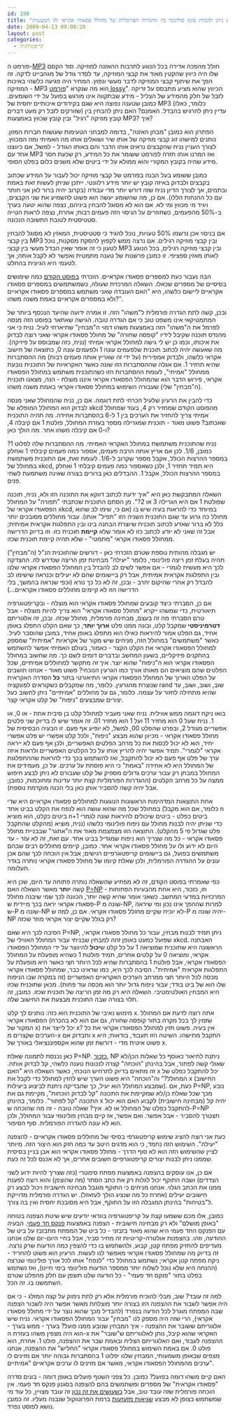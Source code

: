 ```yaml
---
id: 190
title: "האם ניתן להבחין בזמן פולינומי בין ההגדרה הפורמלית של מחולל פסאודו אקראי לזו המעשית?"
date: 2009-04-13 09:00:20
layout: post
categories: 
  - קריפטולוגיה
---
```

פורמט ה-<a href="http://he.wikipedia.org/wiki/MP3">MP3</a> חולל מהפכה אדירה בכל הנוגע לתרבות ההאזנה למוזיקה. סוד הקסם שלו היה כיווץ שהקטין מאוד את קבצי המוזיקה, עד לסדר גודל של מגהבייט לדקה. זה הפך את שיתוף קבצי המוזיקה לדבר מעשי ונפוץ. המחיר היה פגיעה כלשהי באיכות המוזיקה - MP3 הוא מה שנקרא "<a href="http://he.wikipedia.org/wiki/%D7%93%D7%97%D7%99%D7%A1%D7%94_%D7%9E%D7%90%D7%91%D7%93%D7%AA_%D7%A0%D7%AA%D7%95%D7%A0%D7%99%D7%9D">פורמט lossy</a>". הכיווץ שהוא מציע מתבסס על זריקה לזבל של חלק מהמידע של הצליל - מידע שבתקווה אינו מורגש בפועל על ידי השומעים. כמובן שטענה נפוצה היא שגם בקידודים איכותיים יחסית של MP3 (כלומר, כאלו שזורקים לזבל רק מעט דברים) עדיין ניתן להרגיש בהבדל. האמנם? האם ניתן להבחין בין קובץ מוזיקה "רגיל" ובין קובץ שכווץ באמצעות MP3? איך?

הפתרון הוא כמובן "מבחן האזנה", בדומה למבחני הטעימות שעושות חברות המזון. נותנים למישהו זוג קבצי מוזיקה של אותו שיר ושואלים אותו מה האמיתי ומה המכווץ. לצורך העניין נניח שהקבצים נראים אותו הדבר והם באותו הגודל - למשל, אם כיווצנו אחד עם MP3 ואז המרנו אותו חזרה לפורמט ששומר את כל המידע, רק שכעת חסר מידע שהיה בקובץ המקורי והוא ממולא על ידי ביטים שלא משנים כלום בפלט הסופי.

כמובן ששומע בעל הבנה בפורמט של קבצי מוזיקה יכול לעבור על המידע שכתוב בקבצים ולבדוק באיזה קובץ יש יותר מידע רלוונטי. ייתכן שניתן לעשות זאת באמת ובתמים, אך לצורך הדיון נניח שזה דורש יותר מדי עבודה (בקרוב יהיה ברור לאן אני חותר עם כל ההנחות הללו). אם כן, מה שהשומע יעשה הוא פשוט להשמיע את שני הקבצים, ויגיד מי מכווץ ומי לא. אם הוא לא מסוגל להבחין ביניהם, נצפה שהוא יטעה בערך ב-50% מהפעמים, כשחוזרים על הניסוי הזה פעמים רבות; אחרת, נצפה לראות הטייה סטטיסטית לטובת התשובה הנכונה.

אם בניסוי אכן נרשמו 50% טעויות, נוכל להגיד כי סטטיסטית, המאזין לא מסוגל להבחין בין קבצי MP3 ובין קבצי מוזיקה רגילים. אם נרצה ממש לקפוץ להסקת מסקנות, נוכל לטעון כי זה אומר שאין הבדל מעשי בין קבצי MP3 ובין קבצי מוזיקה רגילים, בכל הנוגע לאותו מאזין ספציפי. זו כמובן פרשנות של טענה מתמטית ואפשר לא לקבל אותה; אך לטעמי היא הגיונית בהחלט.

הבה נעבור כעת למספרים פסאודו אקראיים. הזכרתי <a href="http://www.gadial.net/2009/04/08/random_numbers/">בפוסט הקודם</a> כמה שימושים בסיסיים של מספרים שכאלו. השאלה המרכזית שעולה, כשמשתמשים במספרים פסאודו אקראיים ליישום כלשהו, היא "האם העובדה שאני משתמש במספרים פסאודו אקראיים ולא במספרים אקראיים באמת משנה משהו?".

ובכן, קשה לתת הגדרה פורמלית ל"משהו" הזה. זו אמרה ידועה שהיעד הנכסף ביותר של המתמטיקאי אינו משפט טוב כי אם הגדרה טובה. הגישה שאתאר בפוסט הזה מנסה לפרמל את ה"משהו" הזה באמצעות משהו דמוי ה"מבחין" שתיארתי לעיל. נניח כי אני מהנדס תוכנה שקיבל לידיו "קופסה שחורה" של מחולל פסאודו אקראי שאני רוצה לבדוק את איכותו, וכמו כן יש לי גישה למחולל אקראי אמיתי (נניח, כזה שמבוסס על פיזיקה). מה שאעשה יהיה לכתוב תוכנית שלפעמים עונה 1 ולפעמים עונה 0, כתוצאה של חישוב אקראי כלשהו, ולבדוק אמפירית (על ידי זה שאריץ אותה פעמים רבות) מה ההסתברות שהיא תחזיר 1. אם אגלה שההסתברות הזו שונה כאשר האקראיות של התוכנית נובעת ממחולל "אמיתי", לעומת ההסתברות הזו כשהתוכנית משתמש במחולל הפסאודו אקראי, פירוש הדבר הוא שהמחולל הפסאודו אקראי איננו מוצלח - הנה, מצאנו תוכנית (ה"מבחין" שלי) שעבורה השימוש במחולל פסאודו אקראי באמת משנה משהו.

כדי להבין את הרעיון שלעיל הכרחי לתת דוגמה. אם כן, נניח שהמחולל שאני מנסה לבדוק הוא המחולל המופלא של xkcd מהפוסט הקודם שמחזיר רק 4, בעוד שמחולל אמיתי צריך להחזיר את הערכים בין 1 ל-6 בהסתברות אחידה. מה תהיה התוכנית שאכתוב? פשוט מאוד - תוכנית שמגרילה מספר בעזרת המחולל, פולטת 1 אם קיבלה 4, ו-0 אם קיבלה משהו אחר. מה הולך כאן?

נניח שהתוכנית משתמשת במחולל האקראי האמיתי. מה ההסתברות שלה לפלוט 1? כמובן, 1/6. לכן אם אריץ אותה הרבה פעמים, אספור כמה פעמים קיבלתי 1 ואחלק במספר ההרצות הכולל, אקבל מספר שקרוב ל-1/6. לעומת זאת, אם התוכנית משתמשת במחולל של xkcd, היא תמיד תחזיר 1, ולכן כשאספור כמה פעמים קיבלתי 1 ואחלק במספר ההרצות הכולל, אקבל 1. ההבדלים כאן ברורים בצורה שאינה משתמעת לשתי פנים.

השאלה המתבקשת כאן היא "איך ידעת לכתוב דווקא את התוכנה הזו ולא, נניח, תוכנה שפולטת 1 אם היא הגרילה 3 או 2?". מן הסתם התוכנית שכתבתי "תפורה" על המחולל הפסאודו אקראי של xkcd, במיוחד כדי להראות בעיה שיש בו (אם כי, שימו לב שהוא מחולל כה גרוע עד שגם התוכנית השניה הזו "תפיל" אותו). עבור מחוללים מסובכים יותר כלל לא ברור שאדע לכתוב תוכנית שיוצרת הבחנה בינו ובין התפלגות אקראית אמיתית; אבל זה שאני לא יודע לכתוב כזו לא אומר שלא <strong>קיימת</strong> תוכנית כזו. וזו בדיוק הדרישה ממחולל פסאודו אקראי "מתמטי" - שלא תהיה קיימת תוכנית שכזו.

יש מגבלה מהותית נוספת שטרם הזכרתי כאן - דורשים שהתוכנית הנ"ל (ה"מבחין") תהיה בעלת זמן ריצה פולינומי, כלומר "יעילה" מבחינת זמן הריצה שנדרש לה. ההצדקה לכך היא מעשית לגמרי - אם אפשר לשים לב להבדל בין המחולל הפסאודו אקראי שלנו ובין התפלגות אקראית אמיתית, אבל רק ביישומים שהם לא יעילים וכנראה שישימו לב להבדל רק אחרי שהיקום יחרב - ובכן, זה לא כל כך נורא (וכפי שנראה בהמשך, בלי הדרישה הזו לא קיימים מחוללים פסאודו אקראיים...)

אם כן, הסברתי כיצד קובעים שמחולל פסאודו אקראי הוא מוצלח - ובקריפטוגרפיה תיאורטית, כדי שמשהו ייקרא "מחולל פסאודו אקראי" הוא צריך להיות מוצלח - אבל טרם הסברתי מה זה בעצם, מבחינה פורמלית, מחולל שכזה. ובכן, זה אלגוריתם <strong>דטרמיניסטי</strong> שמקבל קלט, ובונה ממנו פלט <strong>ארוך יותר</strong>, כך שאם הקלט התפלג באופן אחיד, גם הפלט אמור להיראות כאילו הוא מתפלג באופן אחיד, במובן שהוסבר לעיל. כאשר "משתמשים" במחולל הזה, מניחים שיש מקור של אקראיות "אמיתית" שמספק למחולל הפסאודו אקראי את הקלט הקצר - כאמור, בעולם האמיתי אפשר להשתמש בהתקנים פיזיקליים, בשעון המחשב ובדברים דומים לשם כך. מה שחשוב במחולל הפסאודו אקראי הוא ה"ניפוח" שהוא יוצר. איך זה מתקשר למחוללים אמיתיים, שכל הפלטים שהם מוציאים הם מאותו אורך כמו הגרעין הנוכחי? פשוט מאוד - אנחנו חושבים על הפלט הארוך של המחולל הפסאודו אקראי התיאורטי בתור <strong>כל</strong> הסדרה האקראית שנוצרת מהגרעין. כלומר, מה שמקבלים כשקוראים לפונקציה rand שוב, ושוב, ושוב, עד שהיא מתחילה לחזור על עצמה. כלומר, גם על מחוללים "אמיתיים" ניתן לחשוב כעל יצורים שמבצעים "ניפוח" של קלט אקראי קצר.

בואו ניקח דוגמה ממש אווילית. נניח שאני מעביר למחולל קלט בן סיבית אחת - או 0, או 1. נניח שעל 0 הוא מחזיר 11 ועל 1 הוא מחזיר 01. זה אומר שיש לו בדיוק שני פלטים אפשריים מגודל 2, ובפרט שהפלט 00, למשל, לא יופיע אף פעם. זו הבעיה הבסיסית של מחולל פסאודו אקראי - מכיוון שהוא מבצע "ניפוח", ולכל קלט אפשרי יש פלט אפשרי יחיד, הוא לא יכול לכסות את כל מרחב הפלטים האפשריים, ולכן אף פעם לא ייראה אקראי "לגמרי". תמיד אפשר יהיה להריץ אותו על כל הקלטים האפשריים ולראות איזה ערך של פלט אף פעם לא יכול להתקבל, ואז להשתמש בכך כדי להראות שההתפלגות של המחולל היא לא אחידה "באמת" כי היא פוסחת על ערכים. על כן, מעמידים את המחולל במבחן רק עבור ערכים גדולים מספיק של קלט שעבורם לא ניתן לבצע חיפוש ממצה על כל מרחב הקלטים (ההגדרות הפורמליות קצת יותר עדינות ומחוכמות, כמובן; אבל יהיה קשה להסביר אותן כאן בלי הכנה מוקדמת נוספת).

אחת התוצאות המדהימות הראשונות הנוגעות למחוללים פסאודו אקראיים היא שדי במחולל שכל מה שהוא עושה הוא לנפח את הקלט בביט אחד (כלומר, אם הוא מקבל n ביטים כקלט, הוא מוציא n+1 ביטים כפלט - ביטים שיכולים להיראות שונה לגמרי מהקלט שהתקבל) כדי שניתן יהיה לבנות מחולל עם ניפוח פולינומי כלשהו (נניח, מוציא פלט שגדול פי 5 מהקלט). התוצאה הזו מצמצמת מאוד את ה"אתגר" שבבניית מחולל פסאודו אקראי - כל מה שצריך הוא ניפוח שמגדיל בביט אחד. עם זאת, זה לא עזר - עד היום לא ידוע ולו על מחולל פסאודו אקראי אחד. כמובן, קיימים מחוללים רבים שבהם משתמשים בפועל, גם ביישומים קריפטוגרפיים רגישים; אבל אין הוכחה לכך שהם אכן עונים על ההגדרה הפורמלית, ולכן שאלת קיומו של מחולל פסאודו אקראי נותרה בגדר תעלומה.

כפי שאמרתי בפוסט הקודם, זה לא מפתיע שהשאלה נותרה פתוחה עד היום, שכן היא קשה <strong>יותר</strong> מאשר השאלה האם <a href="http://he.wikipedia.org/wiki/P%3DNP">P=NP</a> - וזו, כזכור, היא אחת מהבעיות הפתוחות המרכזיות במדעי המחשב. כשאני אומר שהיא קשה יותר, הכוונה לכך שמי שיבנה מחולל פסאודו אקראי יראה בכך מיידית ש-P שונה מ-NP, למרות שההפך אינו נכון ומי שיראה ש-P שונה מ-NP לא יוכיח שקיים מחולל פסאודו אקראי. אם כן, למה ש-P יהיה שונה מ-NP רק בגלל שקיים יצור אקראי מוזר שכזה?

הסיבה לכך היא שאם P=NP, ניתן תמיד לבנות מבחין, עבור כל מחולל פסאודו אקראי, שפועל כמעט באופן זהה למבחין שבניתי עבור המחולל האווילי של xkcd. האבחנה הראשונה היא שתוכנית שמוציאה 1 על כל קלט ש<strong>יכול</strong> להיווצר על ידי המחולל הפסאודו אקראי, ומוציאה 0 על קלטים אחרים, תמיד פולטת 1 כשהיא מופעלת על המחולל הפסאודו אקראי, אבל פולטת 1 בהסתברות שהיא לכל היותר חצי כאשר היא מופעלת על התפלגות אקראית "אמיתית". הסיבה לכך היא, כמו שראינו כבר, שמחולל פסאודו אקראי מכסה לכל היותר חצי ממרחב הערכים האקראיים האפשריים (זה במקרה שבו הניפוח שלו הוא של ביט בודד; עבור ניפוח גדול יותר הוא מכסה עוד פחות). מכאן שתוכנית שכזו היא המבחין האולטימטיבי. השאלה היא רק מה זמן הריצה של תוכנית שכזו. כמובן, זה תלוי בצורה שבה התוכנית מבצעת את החישוב שלה.

מימוש נאיבי של התוכנית הוא כזה: נותנים לך קלט x. אתה רוצה לדעת אם המחולל הפסאודו אקראי (שזמין לך בכל מקרה בתור קופסה שחורה, גם אם הוא לא בהכרח המקור של x) יכל לייצר את x? אין בעיה. פשוט תזין למחולל הפסאודו אקראי את כל הערכים שקצרים מ-x ותבדוק אם x התקבל מתישהו. השיטה הזו תעבוד, בודאות; היא פשוט איטית מדי - דורשת זמן שהוא אקספוננציאלי באורך של x.

כאן נכנסת לתמונה שאלת P=NP. <a href="http://www.gadial.net/2007/12/16/np_haystack/">כזכור</a>, NP ניתנת לתיאור כאוסף כל שאלות הכן/לא שאולי קשה לפתור, אבל בהינתן "הוכחה" קצרה לנכונות טענה כלשהי, קל לבדוק אותה. זה מתאים בדיוק לתרחיש הנוכחי, כאשר השאלה היא "האם x יכל להתקבל כפלט של המחולל?" וה"הוכחה" היא פשוט הערך שיש להזין למחולל כדי לקבל את x (החישוב שמבצע המחולל הוא יעיל, כך שהבדיקה ניתנת לביצוע ביעילות). כעת, אם P=NP, נובע מכך שכל שאלת כן/לא שמקיימת את התכונה "קל לבדוק הוכחות", מקיימת גם את התכונה "קל לפתור". כלומר, בהינתן x יהיה קל (מבחינה חישובית) לקבוע האם הוא יכול להתקבל כפלט של המחולל או לא. איך? שאלה טובה - זה מה שהוכחה ש-P=NP תצטרך להסביר - אבל אפשר. ואם אפשר, אז קיים מבחין פולינומי עבור המחולל, ולכן הוא לא עונה להגדרה הפורמלית. סוף הסיפור.

כעת אני רוצה להציג שימוש קריפטוגרפי בסיסי של מחוללים פסאודו אקראיים - להצפנה "יעילה". השימוש הזה נחמד, כי הוא מדגים היטב עד כמה חזק הוא היצור הזה. מיותר לציין שהשימוש הזה הוא לא סוף הדרך - מחולל פסאודו אקראי הוא אבן בניין בסיסית שממנו ניתן לבנות יצורים קריפטוגרפיים חשובים אחרים, אך לא אכנס לכל זה כעת.

אם כן, אנו עוסקים בהצפנה באמצעות מפתח סימטרי (כזה שצריך להיות ידוע לשני הצדדים) ושבה התוקף יכול לגלות רק את כתב הסתר (מה שהוצפן) והוא רוצה לפענח ממנו את הכתב הגלוי. אנחנו מניחים כי התוקף מוגבל מבחינה חישובית ויכול לבצע רק חישובים יעילים (אחרת כל מה שנציג הולך לעזאזל). יש הגדרה פורמלית מדוייקת ל"בטיחות" בהינתן המגבלה הזו על התוקף, אבל היא מסובכת יחסית ואין בה צורך.

כמובן, אלו מכם ששמעו קצת על קריפטוגרפיה בוודאי יודעים שיש שיטת הצפנה בטוחה "באופן מושלם" ולא רק מבחינה חישובית - הצפנה באמצעות <a href="http://he.wikipedia.org/wiki/%D7%A4%D7%A0%D7%A7%D7%A1_%D7%97%D7%93_%D7%A4%D7%A2%D7%9E%D7%99">פנקס חד פעמי</a>. הבעיה עם הפנקס החד פעמי היא שהוא מאוד בזבזני - כל ביט של המפתח מתבזבז על ביט של ההודעה, וזהו. בהצפנות אולטרה-קריטיות זה מחיר סביר, אבל בחיי היום-יום שלנו אנחנו מעדיפים להחזיק מפתח קטן, קבוע, ולהשתמש בו כדי להצפין כמה הודעות שרק נרצה. זה בדיוק מה שמחולל פסאודו אקראי מאפשר לנו לעשות. הרעיון הוא פשוט להחריד - ניקח מפתח קטן אקראי; נשתמש במחולל כדי "לנפח" אותו לכל אורך פולינומי שנרצה (ההנחה היא שלא נוכל לשלוח יותר ממספר הודעות פולינומי בימי חיינו), ואז נשתמש בפלט בתור "פנקס חד פעמי" - כל הודעה שלנו תוצפן עם חלק מהפלט שטרם השתמשנו בו. זה הכל.

למה זה עובד? שוב, מבלי להוכיח פורמלית אלא רק לתת נימוק על קצה המזלג - כי אם היה אפשר לשבור את ההצפנה הזו בצורה יותר מוצלחת מאשר אפשר היה לשבור הצפנה שבה המפתח מוגרל לכל הודעה בנפרד (להבדיל מכך שהוא נוצר על ידי מחולל פסאודו אקראי), הרי שזה היה מספק לנו "מבחין" עבור המחולל הפסאודו אקראי. נניח שיש אלגוריתם ששובר את ההצפנה - איך המבחין שנובע ממנו פועל? בערך - ממש בערך - הוא היה מצפין משהו בעזרת ה-x האקראי שהוא קיבל, נותן לאלגוריתם ש"שובר" את ההצפנה לעבוד, ואם האלגוריתם הצליח ובאמת שבר את ההצפנה, פולט 1. אחרת, הוא פולט 0. אם באמת השימוש במחולל פסאודו אקראי "החליש" את ההצפנה, אנחנו מצפים שבאופן משמעותי, המבחין שלנו יפלוט 1 בהסתברות גבוהה יותר אם מזינים לו ערכים מהמחולל הפסאודו אקראי, מאשר אם מזינים לו ערכים אקראיים "אמיתיים".

האם קיים משהו דומה בפועל? כמובן. כל צפני השטף פועלים באופן דומה - בונים סדרה "פסאודו אקראית" של מספרים ומשתמשים בהם להצפנה בסגנון פנקס חד פעמי. אין הוכחה פורמלית שזה עובד טוב, אבל <a href="http://en.wikipedia.org/wiki/RC4">כשעושים את זה נכון</a> זה עובד מצויין, כל עוד מי שמשתמש בצופן לא מבצע <a href="http://en.wikipedia.org/wiki/Wired_Equivalent_Privacy">שגיאות מזעזעות</a> ברמת הפרוטוקול שנבנה מעליו. זה כמובן נושא לפוסט נפרד.
